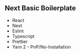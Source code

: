 ## Next Basic Boilerplate

- React
- Next
- Eslint
- Typescript
- Prettier
- Yarn 2 - PnP/No-Installation
